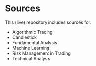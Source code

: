 # Sources
This (live) repository includes sources for: 
- Algorithmic Trading
- Candlestick
- Fundamental Analysis
- Machine Learning
- Risk Management in Trading
- Technical Analysis
